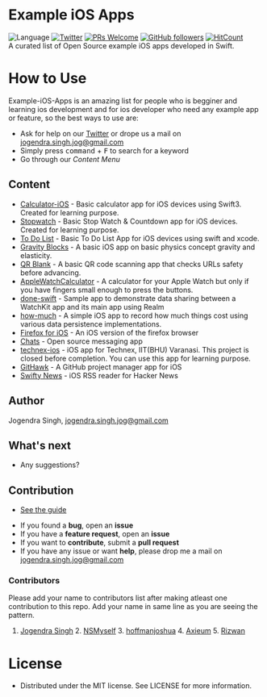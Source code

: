 # Example iOS Apps
![Language][image-1]
[![Twitter][image-2]][1]
[![PRs Welcome][image-3]][2]
[![GitHub followers][image-4]]()
[![HitCount][image-5]][4]<br>
A curated list of Open Source example iOS apps developed in Swift.

# How to Use
Example-iOS-Apps is an amazing list for people who is begginer and learning ios development and for ios developer who need any example app or feature, so the best ways to use are:
- Ask for help on our [Twitter][5] or drope us a mail on jogendra.singh.jog@gmail.com
- Simply press <kbd>command</kbd> + <kbd>F</kbd> to search for a keyword
- Go through our *Content Menu*

## Content
* [Calculator-iOS][6] - Basic calculator app for iOS devices using Swift3. Created for learning purpose.
* [Stopwatch][7] - Basic Stop Watch & Countdown app for iOS devices. Created for learning purpose.
* [To Do List][8] - Basic To Do List App for iOS devices using swift and xcode.
* [Gravity Blocks][9] - A basic iOS app on basic physics concept gravity and elasticity.
* [QR Blank][10] - A basic QR code scanning app that checks URLs safety before advancing.
* [AppleWatchCalculator][11] - A calculator for your Apple Watch but only if you have fingers small enough to press the buttons.
* [done-swift][12] - Sample app to demonstrate data sharing between a WatchKit app and its main app using Realm
* [how-much][13] - A simple iOS app to record how much things cost using various data persistence implementations.
* [Firefox for iOS][14] - An iOS version of the firefox browser
* [Chats][15] - Open source messaging app
* [technex-ios][16] - iOS app for Technex, IIT(BHU) Varanasi. This project is closed before completion. You can use this app for learning purpose.
* [GitHawk][17] - A GitHub project manager app for iOS
* [Swifty News][18] - iOS RSS reader for Hacker News

## Author

Jogendra Singh, jogendra.singh.jog@gmail.com

## What's next

- Any suggestions?

## Contribution
* [See the guide][19]
- If you found a **bug**, open an **issue**
- If you have a **feature request**, open an **issue**
- If you want to **contribute**, submit a **pull request**
- If you have any issue or want **help**, please drop me a mail on jogendra.singh.jog@gmail.com
### Contributors
Please add your name to contributors list after making atleast one contribution to this repo. Add your name in same line as you are seeing the pattern.
1. [Jogendra Singh][20] 2. [NSMyself][21] 3. [hoffmanjoshua][22] 4. [Axieum][23] 5. [Rizwan][24]

# License
 * Distributed under the MIT license. See LICENSE for more information.

[1]:	https://twitter.com/imjog24
[2]:	http://makeapullrequest.com
[4]:	http://hits.dwyl.io/imjog/example-ios-apps
[5]:	https://twitter.com/imjog24
[6]:	https://github.com/imjog/Calculator-iOS
[7]:	https://github.com/imjog/stopwatch
[8]:	https://github.com/imjog/todolist-ios-app
[9]:	https://github.com/imjog/gravityBlocks
[10]:	https://github.com/kahopoon/QR-Blank
[11]:	https://github.com/BalestraPatrick/AppleWatchCalculator
[12]:	https://github.com/FancyPixel/done-swift
[13]:	https://github.com/dkhamsing/how-much
[14]:	https://github.com/mozilla-mobile/firefox-ios
[15]:	https://github.com/acani/Chats
[16]:	https://github.com/imjog/technex-ios
[17]:	https://github.com/rnystrom/GitHawk
[18]:	https://github.com/alikaragoz/Swifty-News
[19]:	https://github.com/imjog/example-ios-apps/blob/master/CONTRIBUTING.md
[20]:	https://github.com/imjog
[21]:	https://github.com/NSMyself
[22]:	https://github.com/hoffmanjoshua
[23]:	https://github.com/Axieum
[24]:	https://github.com/rizwankce

[image-1]:	https://img.shields.io/badge/language-Swift%203-orange.svg
[image-2]:	https://img.shields.io/badge/twitter-@imjog24-blue.svg?style=flat
[image-3]:	https://img.shields.io/badge/PRs-welcome-brightgreen.svg?style=flat-square
[image-4]:	https://img.shields.io/github/followers/espadrine.svg?style=social&label=Follow&style=flat-square
[image-5]:	http://hits.dwyl.io/imjog/example-ios-apps.svg